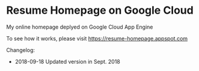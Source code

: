 Resume Homepage on Google Cloud
================================

My online homepage deplyed on Google Cloud App Engine

To see how it works, please visit https://resume-homepage.appspot.com

Changelog:
* 2018-09-18 Updated version in Sept. 2018

